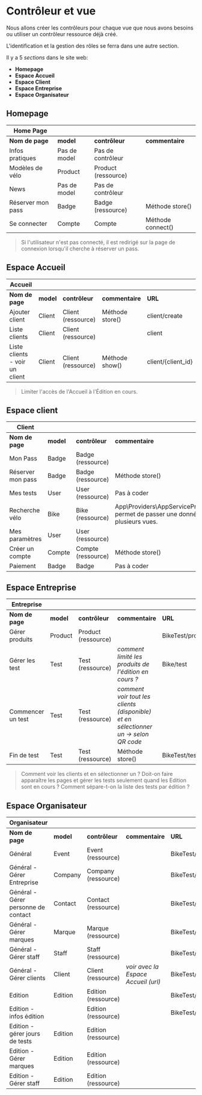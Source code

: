 # Contrôleur et vue

Nous allons créer les contrôleurs pour chaque vue que nous avons besoins ou utiliser un contrôleur ressource déjà créé.

L'identification et la gestion des rôles se ferra dans une autre section.

Il y a 5 *sections* dans le site web:

* **Homepage**
* **Espace Accueil**
* **Espace Client**
* **Espace Entreprise**
* **Espace Organisateur**

## Homepage
|Home Page||||
|-|-|-|-|
|**Nom de page**|**model**|**contrôleur**|**commentaire**|
|Infos pratiques|Pas de model|Pas de contrôleur||
|Modèles de vélo|Product|Product (ressource)||
|News|Pas de model|Pas de contrôleur||
|Réserver mon pass|Badge |Badge (ressource)|Méthode store()|
|Se connecter|Compte |Compte|Méthode connect()|

> Si l'utilisateur n'est pas connecté, il est redirigé sur la page de connexion lorsqu'il cherche à réserver un pass.

## Espace Accueil

|Accueil|||||
|-|-|-|-|-|
|**Nom de page**|**model**|**contrôleur**|**commentaire**|**URL**|
|Ajouter client|Client|Client (ressource)|Méthode store()|client/create|
|Liste clients|Client|Client (ressource)|| client             |
|Liste clients - voir un client|Client|Client (ressource)|Méthode show()|client/{client_id}|

> Limiter l'accès de l'Accueil à l'Édition en cours.

## Espace client
|Client|||||
|-|-|-|-|-|
|**Nom de page**|**model**|**contrôleur**|**commentaire**|**URL**|
|Mon Pass|Badge|Badge (ressource)|| pass/{client_id} |
|Réserver mon pass|Badge|Badge (ressource)|Méthode store()| pass/create      |
|Mes tests|User|User (ressource)|Pas à coder|                  |
|Recherche vélo|Bike| Bike (ressource) |App\Providers\AppServiceProvider.php permet de passer une donnée à plusieurs vues.| velo             |
|Mes paramètres|User|User (ressource)||user/{user_id}|
|Créer un compte|Compte|Compte (ressource)|Méthode store()|compte/create|
|Paiement|Badge|Badge|Pas à coder||

## Espace Entreprise
|Entreprise|||||
|-|-|-|-|-|
|**Nom de page**|**model**|**contrôleur**|**commentaire**|**URL**|
|Gérer produits|Product|Product (ressource)||BikeTest/product|
|Gérer les test|Test|Test (ressource)|*comment limité les produits de l'édition en cours ?*|Bike/test|
|Commencer un test|Test|Test (ressource)|*comment voir tout les clients (disponible) et en sélectionner un -> selon QR code* ||
|Fin de test|Test|Test (ressource)|Méthode store()|BikeTest/test/{n}/edit|

> Comment voir les clients et en sélectionner un ?
> Doit-on faire apparaître les pages et gérer les tests seulement quand les Edition sont en cours ?
> Comment sépare-t-on la liste des tests par édition ?

## Espace Organisateur
|Organisateur|||||
|-|-|-|-|-|
|**Nom de page**|**model**|**contrôleur**|**commentaire**|**URL**|
|Général|Event|Event (ressource)||BikeTest/event|
|Général - Gérer Entreprise|Company|Company (ressource)||BikeTest/compagny|
|Général - Gérer personne de contact|Contact|Contact (ressource)||BikeTest/contact|
|Général - Gérer marques|Marque|Marque (ressource)||BikeTest/marque|
|Général - Gérer staff|Staff|Staff (ressource)||BikeTest/staff|
|Général - Gérer clients|Client|Client (ressource)|*voir avec la Espace Accueil (url)*|BikeTest/client|
|Edition|Edition|Edition (ressource)||BikeTest/edition/|
|Edition - infos édition||Edition (ressource)||BikeTest/editions/{n}/edit|
|Edition - gérer jours de tests|Edition|Edition (ressource)|||
|Edition - Gérer marques|Edition|Edition (ressource)|||
|Edition - Gérer staff|Edition|Edition (ressource)|||
